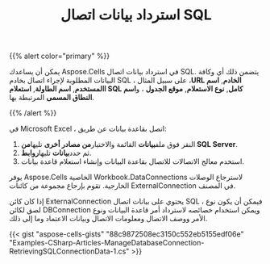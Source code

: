 ﻿---
title: استرداد بيانات اتصال SQL
type: docs
weight: 10
url: /ar/net/retrieving-sql-connection-data/
---
{{% alert color="primary" %}}

 يمكن أن يساعدك Aspose.Cells في استرداد بيانات اتصال SQL. يتضمن ذلك أي وكافة البيانات المطلوبة لإجراء اتصال بخادم SQL ، على سبيل المثال ،**URL الخادم**, **اسم االمستخدم**, **اسم الطاولة**, **استعلام SQL كامل**, **نوع الاستعلام**, **موقع الجدول** ، و**اسم النطاق المسمى** المرتبطة بها.

{{% /alert %}}

في Microsoft Excel ، اتصل بقاعدة بيانات عن طريق:

1.  النقر فوق ملف**بيانات** القائمة والاختيار**من مصادر أخرى** تليها**من SQL Server**.
1.  ثم حدد**بيانات** تليها**روابط**.
1. استخدم معالج الاتصالات للاتصال بقاعدة البيانات وإنشاء استعلام قاعدة بيانات.

يوفر Aspose.Cells الخاصية Workbook.DataConnections لاسترجاع الوصلات الخارجية. تقوم بإرجاع مجموعة من كائنات ExternalConnection في المصنف.

إذا كان كائن ExternalConnection يحتوي على بيانات اتصال SQL ، فيمكن أن يكون نوع لصق لكائن DBConnection ويمكن استخدام خصائصه لاسترداد أمر قاعدة البيانات ونوع الأمر ووصف الاتصال ومعلومات الاتصال وبيانات الاعتماد وما إلى ذلك.

{{< gist "aspose-cells-gists" "88c9872508ec3150c552eb5155edf06e" "Examples-CSharp-Articles-ManageDatabaseConnection-RetrievingSQLConnectionData-1.cs" >}}
